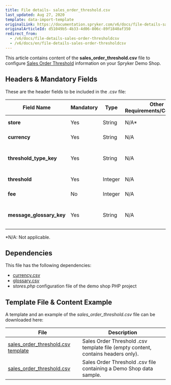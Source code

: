```yaml
---
title: File details- sales_order_threshold.csv
last_updated: Aug 27, 2020
template: data-import-template
originalLink: https://documentation.spryker.com/v6/docs/file-details-sales-order-thresholdcsv
originalArticleId: d51049b5-4b33-4d06-806c-89f1840af350
redirect_from:
  - /v6/docs/file-details-sales-order-thresholdcsv
  - /v6/docs/en/file-details-sales-order-thresholdcsv
---
```


This article contains content of the **sales_order_threshold.csv** file to configure [Sales Order Threshold](/docs/scos/user/features/{{page.version}}/checkout-feature-overview/order-thresholds-overview.html) information on your Spryker Demo Shop.

## Headers & Mandatory Fields 
These are the header fields to be included in the .csv file:

| Field Name | Mandatory | Type | Other Requirements/Comments | Description |
| --- | --- | --- | --- | --- |
| **store** | Yes | String | N/A*| Name of the store. |
| **currency** | Yes | String | N/A | Currency ISO code. |
| **threshold_type_key** | Yes | String | N/A | Identifier of the threshold type. |
| **threshold** | Yes | Integer | N/A| Threshold value. |
| **fee** | No | Integer | N/A | Threshold fee. |
| **message_glossary_key** | Yes | String | N/A | Identifier of the glossary message. |
*N/A: Not applicable.

## Dependencies
This file has the following dependencies:

*  [currency.csv](/docs/scos/dev/data-import/{{page.version}}/data-import-categories/commerce-setup/file-details-currency.csv.html)
*  [glossary.csv](/docs/scos/dev/data-import/{{page.version}}/data-import-categories/commerce-setup/file-details-glossary.csv.html)
*  s*tores.php* configuration file of the demo shop PHP project

## Template File & Content Example
A template and an example of the *sales_order_threshold.csv* file can be downloaded here:

| File | Description |
| --- | --- |
| [sales_order_threshold.csv template](https://spryker.s3.eu-central-1.amazonaws.com/docs/Developer+Guide/Back-End/Data+Manipulation/Data+Ingestion/Data+Import/Data+Import+Categories/Commerce+Setup/Template+sales_order_threshold.csv) | Sales Order Threshold .csv template file (empty content, contains headers only). |
| [sales_order_threshold.csv](https://spryker.s3.eu-central-1.amazonaws.com/docs/Developer+Guide/Back-End/Data+Manipulation/Data+Ingestion/Data+Import/Data+Import+Categories/Commerce+Setup/sales_order_threshold.csv) | Sales Order Threshold .csv file containing a Demo Shop data sample. |
